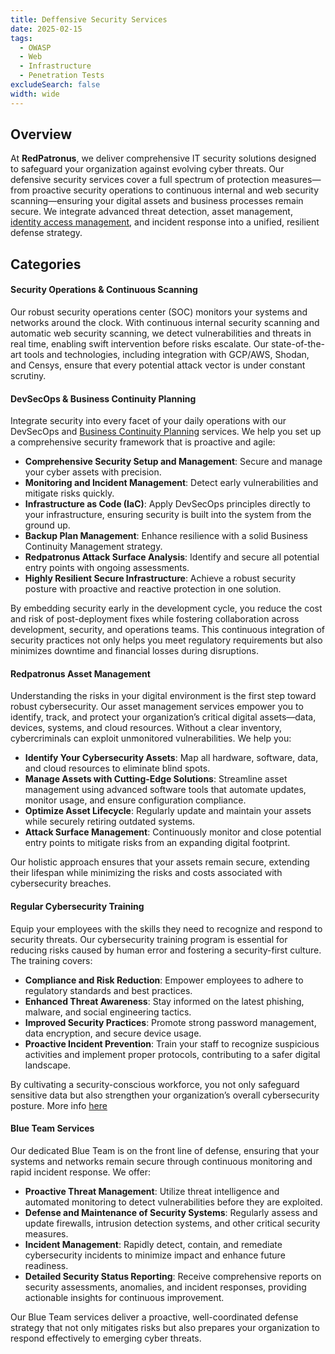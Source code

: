 ```yaml
---
title: Deffensive Security Services
date: 2025-02-15
tags:
  - OWASP
  - Web
  - Infrastructure
  - Penetration Tests
excludeSearch: false
width: wide
---
```


## Overview

At **RedPatronus**, we deliver comprehensive IT security solutions designed to safeguard your organization against evolving cyber threats. Our defensive security services cover a full spectrum of protection measures—from proactive security operations to continuous internal and web security scanning—ensuring your digital assets and business processes remain secure. We integrate advanced threat detection, asset management, [identity access management](/services/iam), and incident response into a unified, resilient defense strategy.

## Categories

#### Security Operations & Continuous Scanning

Our robust security operations center (SOC) monitors your systems and networks around the clock. With continuous internal security scanning and automatic web security scanning, we detect vulnerabilities and threats in real time, enabling swift intervention before risks escalate. Our state-of-the-art tools and technologies, including integration with GCP/AWS, Shodan, and Censys, ensure that every potential attack vector is under constant scrutiny.

####	DevSecOps & Business Continuity Planning

Integrate security into every facet of your daily operations with our DevSecOps and [Business Continuity Planning](/cth/under-attack/business-continuity-plan) services. We help you set up a comprehensive security framework that is proactive and agile:
- **Comprehensive Security Setup and Management**: Secure and manage your cyber assets with precision.
- **Monitoring and Incident Management**: Detect early vulnerabilities and mitigate risks quickly.
- **Infrastructure as Code (IaC)**: Apply DevSecOps principles directly to your infrastructure, ensuring security is built into the system from the ground up.
- **Backup Plan Management**: Enhance resilience with a solid Business Continuity Management strategy.
- **Redpatronus Attack Surface Analysis**: Identify and secure all potential entry points with ongoing assessments.
- **Highly Resilient Secure Infrastructure**: Achieve a robust security posture with proactive and reactive protection in one solution.

By embedding security early in the development cycle, you reduce the cost and risk of post-deployment fixes while fostering collaboration across development, security, and operations teams. This continuous integration of security practices not only helps you meet regulatory requirements but also minimizes downtime and financial losses during disruptions.

#### Redpatronus Asset Management

Understanding the risks in your digital environment is the first step toward robust cybersecurity. Our asset management services empower you to identify, track, and protect your organization’s critical digital assets—data, devices, systems, and cloud resources. Without a clear inventory, cybercriminals can exploit unmonitored vulnerabilities. We help you:
- **Identify Your Cybersecurity Assets**: Map all hardware, software, data, and cloud resources to eliminate blind spots.
- **Manage Assets with Cutting-Edge Solutions**: Streamline asset management using advanced software tools that automate updates, monitor usage, and ensure configuration compliance.
- **Optimize Asset Lifecycle**: Regularly update and maintain your assets while securely retiring outdated systems.
- **Attack Surface Management**: Continuously monitor and close potential entry points to mitigate risks from an expanding digital footprint.

Our holistic approach ensures that your assets remain secure, extending their lifespan while minimizing the risks and costs associated with cybersecurity breaches.

#### Regular Cybersecurity Training

Equip your employees with the skills they need to recognize and respond to security threats. Our cybersecurity training program is essential for reducing risks caused by human error and fostering a security-first culture. The training covers:
- **Compliance and Risk Reduction**: Empower employees to adhere to regulatory standards and best practices.
- **Enhanced Threat Awareness**: Stay informed on the latest phishing, malware, and social engineering tactics.
- **Improved Security Practices**: Promote strong password management, data encryption, and secure device usage.
- **Proactive Incident Prevention**: Train your staff to recognize suspicious activities and implement proper protocols, contributing to a safer digital landscape.

By cultivating a security-conscious workforce, you not only safeguard sensitive data but also strengthen your organization’s overall cybersecurity posture. More info [here](/services/training)

#### Blue Team Services

Our dedicated Blue Team is on the front line of defense, ensuring that your systems and networks remain secure through continuous monitoring and rapid incident response. We offer:
- **Proactive Threat Management**: Utilize threat intelligence and automated monitoring to detect vulnerabilities before they are exploited.
- **Defense and Maintenance of Security Systems**: Regularly assess and update firewalls, intrusion detection systems, and other critical security measures.
- **Incident Management**: Rapidly detect, contain, and remediate cybersecurity incidents to minimize impact and enhance future readiness.
- **Detailed Security Status Reporting**: Receive comprehensive reports on security assessments, anomalies, and incident responses, providing actionable insights for continuous improvement.

Our Blue Team services deliver a proactive, well-coordinated defense strategy that not only mitigates risks but also prepares your organization to respond effectively to emerging cyber threats.


